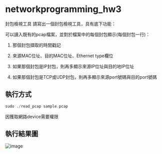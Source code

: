 # networkprogramming_hw3
封包檢視工具
請寫出一個封包檢視工具，具有底下功能：

可以讀入既有的pcap檔案，並對於檔案中的每個封包顯示(每個封包一行)：

1. 那個封包擷取的時間戳記

2. 來源MAC位址、目的MAC位址、Ethernet type欄位

3. 如果那個封包是IP封包，則再多顯示來源IP位址與目的地IP位址

4. 如果那個封包是TCP或UDP封包，則再多顯示來源port號碼與目的port號碼

## 執行方式
```c
sudo ./read_pcap sample.pcap
```

因獲取網路device需要權限

## 執行結果圖
![image](https://user-images.githubusercontent.com/60705979/147855590-c5787128-a18e-461f-ab5e-0103b32c91fe.png)
